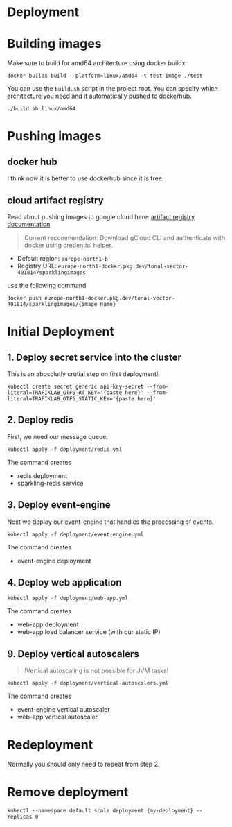 # Deployment

# Building images

Make sure to build for amd64 architecture using docker buildx:

```
docker buildx build --platform=linux/amd64 -t test-image ./test
```

You can use the `build.sh` script in the project root.
You can specify which architecture you need and it automatically pushed to dockerhub.
```
./build.sh linux/amd64
```

# Pushing images

## docker hub

I think now it is better to use dockerhub since it is free.

## cloud artifact registry
Read about pushing images to google cloud here: [artifact registry documentation](https://cloud.google.com/artifact-registry/docs/docker/pushing-and-pulling#pushing)

> Current recommendation: Download gCloud CLI and authenticate with docker using credential helper.

- Default region: `europe-north1-b`
- Registry URL: `europe-north1-docker.pkg.dev/tonal-vector-401814/sparklingimages`

use the following command
```
docker push europe-north1-docker.pkg.dev/tonal-vector-401814/sparklingimages/{image name}
```

# Initial Deployment

## 1. Deploy secret service into the cluster

This is an abosolutly crutial step on first deployment!
```
kubectl create secret generic api-key-secret --from-literal=TRAFIKLAB_GTFS_RT_KEY='{paste here}' --from-literal=TRAFIKLAB_GTFS_STATIC_KEY='{paste here}'
```

## 2. Deploy redis
First, we need our message queue.
```
kubectl apply -f deployment/redis.yml
```
The command creates
- redis deployment
- sparkling-redis service

## 3. Deploy event-engine
Next we deploy our event-engine that handles the processing of events.
```
kubectl apply -f deployment/event-engine.yml
```
The command creates
- event-engine deployment

## 4. Deploy web application
```
kubectl apply -f deployment/web-app.yml
```
The command creates
- web-app deployment
- web-app load balancer service (with our static IP)

## 9. Deploy vertical autoscalers

> !Vertical autoscaling is not possible for JVM tasks!
```
kubectl apply -f deployment/vertical-autoscalers.yml
```
The command creates
- event-engine vertical autoscaler
- web-app vertical autoscaler

# Redeployment

Normally you should only need to repeat from step 2.

# Remove deployment
```
kubectl --namespace default scale deployment {my-deployment} --replicas 0
```
